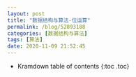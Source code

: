 ```yaml
---
layout: post
title: "数据结构与算法-位运算"
permalink: /blog/52893188
categories: [数据结构与算法]
tags: [算法]
date: 2020-11-09 21:52:45
---
```


* Kramdown table of contents
{:toc .toc}
